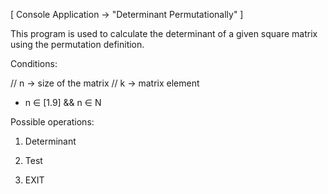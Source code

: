 [ Console Application -> "Determinant Permutationally" ]

This program is used to calculate the determinant of a given square matrix using the permutation definition.

Conditions:

// n -> size of the matrix
// k -> matrix element

- n ∈ [1.9] && n ∈ N

Possible operations:

1. Determinant

2. Test

3. EXIT